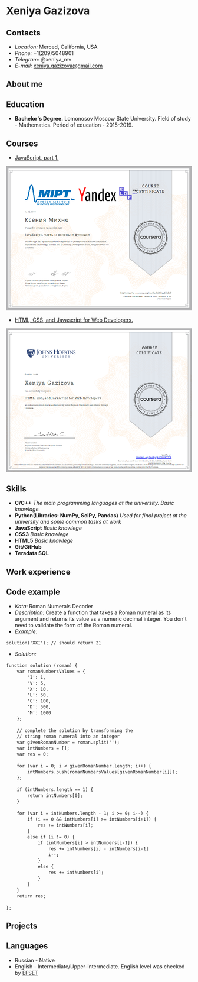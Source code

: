 # Xeniya Gazizova
## Contacts
* *Location:* Merced, California, USA
* *Phone:* +1(209)5048901
* *Telegram:* @xeniya_mv
* *E-mail:* xeniya.gazizova@gmail.com
## About me
## Education
* **Bachelor's Degree.** Lomonosov Moscow State University. Field of study - Mathematics. Period of education - 2015-2019.
## Courses
* [JavaScript, part 1.](https://www.coursera.org/learn/javascript-osnovy-i-funktsii)

![Coursera course](/images/coursera_js_1.png)

* [HTML, CSS, and Javascript for Web Developers.](https://www.coursera.org/learn/html-css-javascript-for-web-developers)

![Coursera course](/images/coursera_html_css_js.png)

## Skills
* **C/C++**
*The main programming languages at the university. Basic knowlage.*
* **Python(Libraries: NumPy, SciPy, Pandas)**
*Used for final project at the university and some common tasks at work*
* **JavaScript**
*Basic knowlege*
* **CSS3**
*Basic knowlege*
* **HTML5**
*Basic knowlege*
* **Git/GitHub**
* **Teradata SQL**

## Work experience
## Code example
* *Kata:* Roman Numerals Decoder
* *Description:* Create a function that takes a Roman numeral as its argument and returns its value as a numeric decimal integer. You don't need to validate the form of the Roman numeral.
* *Example:*
```
solution('XXI'); // should return 21

```
* *Solution:*
```
function solution (roman) {
    var romanNumbersValues = {
        'I': 1,
        'V': 5,
        'X': 10,
        'L': 50,
        'C': 100,
        'D': 500,
        'M': 1000
    };

    // complete the solution by transforming the
    // string roman numeral into an integer
    var givenRomanNumber = roman.split('');
    var intNumbers = [];
    var res = 0;
  
    for (var i = 0; i < givenRomanNumber.length; i++) {
        intNumbers.push(romanNumbersValues[givenRomanNumber[i]]);
    };
  
    if (intNumbers.length == 1) {
        return intNumbers[0];
    }

    for (var i = intNumbers.length - 1; i >= 0; i--) {
        if (i == 0 && intNumbers[i] >= intNumbers[i+1]) {
            res += intNumbers[i];
        }
        else if (i != 0) {
            if (intNumbers[i] > intNumbers[i-1]) {
                res += intNumbers[i] - intNumbers[i-1]
                i--;
            }
            else {
                res += intNumbers[i];
            }
        }
    }
    return res;

};

```

## Projects

## Languages
* Russian - Native
* English - Intermediate/Upper-intermediate. English level was checked by [EFSET](https://www.efset.org/quick-check/)